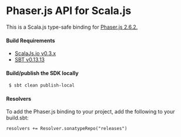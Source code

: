 Phaser.js API for Scala.js
================================
This is a Scala.js type-safe binding for [Phaser.js 2.6.2.](http://phaser.io/docs/2.6.2/)

<a name="build_requirements"></a>
#### Build Requirements

* [ScalaJs.io v0.3.x](https://github.com/ldaniels528/scalajs.io)
* [SBT v0.13.13](http://www.scala-sbt.org/download.html)

<a name="building_sdk"></a>
#### Build/publish the SDK locally

```bash
 $ sbt clean publish-local
```

<a name="resolvers"></a>
#### Resolvers

To add the Phaser.js binding to your project, add the following to your build.sbt:  

```   
resolvers += Resolver.sonatypeRepo("releases") 
```
